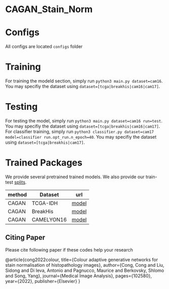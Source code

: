# CAGAN_Stain_Norm

Configs
===
All configs are located `configs` folder

Training
====
For training the modeld section, simply run `python3 main.py dataset=cam16`. You may specifiy the dataset using `dataset=[tcga|breakhis|cam16|cam17]`.

Testing
====
For testing the model, simply run `python3 main.py dataset=cam16 run=test`. You may specifiy the dataset using `dataset=[tcga|breakhis|cam16|cam17]`.
For classifier training, simply run `python3 classifier.py dataset=cam17 model=classifier run.opt_run.n_epoch=40`. You may specifiy the dataset using `dataset=[tcga|breakhis|cam17]`.

Trained Packages
====
We provide several pretrained trained models.
We also provide our train-test [splits](https://drive.google.com/drive/folders/1eveV0teX4GGzUd0C3U8llRrdbhOv2riU?usp=sharing).

| method | Dataset | url |
|-------------------|-------------------|--------------------|
| CAGAN | TCGA-IDH | [model](https://drive.google.com/drive/folders/1oAdcyQxCCYoTXjKm3gKdjpA9L-aHE9Is?usp=sharing) |
| CAGAN | BreakHis | [model](https://drive.google.com/drive/folders/12c4feW0YTQNAGHIp8DXZHy39DElYjHEi?usp=sharing) | 
| CAGAN | CAMELYON16| [model](https://drive.google.com/drive/folders/1TB22uRbxofNKbl6fRKM-t7nRUVWkpAOw?usp=sharing) | 

## Citing Paper
Please cite following paper if these codes help your research

@article{cong2022colour,
  title={Colour adaptive generative networks for stain normalisation of histopathology images},
  author={Cong, Cong and Liu, Sidong and Di Ieva, Antonio and Pagnucco, Maurice and Berkovsky, Shlomo and Song, Yang},
  journal={Medical Image Analysis},
  pages={102580},
  year={2022},
  publisher={Elsevier}
}
